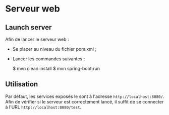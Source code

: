 # Serveur web

## Launch server

Afin de lancer le serveur web :
- Se placer au niveau du fichier pom.xml ;
- Lancer les commandes suivantes :

	$ mvn clean install
	$ mvn spring-boot:run
	
## Utilisation

Par défaut, les services exposés le sont à l'adresse `http://localhost:8080/`.
Afin de vérifier si le serveur est correctement lancé, il suffit de se connecter à l'URL `http://localhost:8080/test`.